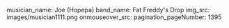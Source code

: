 musician_name: Joe (Hopepa)
band_name: Fat Freddy&#39;s Drop
img_src: images/musician1111.png
onmouseover_src: 
pagination_pageNumber: 1395